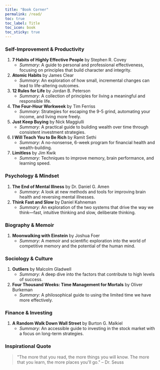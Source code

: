 ```yaml
---
title: "Book Corner"
permalink: /read/
toc: true
toc_label: Title
toc_icon: book
toc_sticky: true
---
```


### **Self-Improvement & Productivity**
1. **7 Habits of Highly Effective People** by Stephen R. Covey
   - *Summary:* A guide to personal and professional effectiveness, focusing on principles that build character and integrity.
2. **Atomic Habits** by James Clear
   - *Summary:* An exploration of how small, incremental changes can lead to life-altering outcomes.
3. **12 Rules for Life** by Jordan B. Peterson
   - *Summary:* A collection of principles for living a meaningful and responsible life.
4. **The Four-Hour Workweek** by Tim Ferriss
   - *Summary:* Strategies for escaping the 9-5 grind, automating your income, and living more freely.
5. **Just Keep Buying** by Nick Maggiulli
   - *Summary:* A practical guide to building wealth over time through consistent investment strategies.
6. **I Will Teach You to Be Rich** by Ramit Sethi
   - *Summary:* A no-nonsense, 6-week program for financial health and wealth-building.
7. **Limitless** by Jim Kwik
   - *Summary:* Techniques to improve memory, brain performance, and learning speed.

### **Psychology & Mindset**
1. **The End of Mental Illness** by Dr. Daniel G. Amen
   - *Summary:* A look at new methods and tools for improving brain health and reversing mental illnesses.
2. **Think Fast and Slow** by Daniel Kahneman
   - *Summary:* An exploration of the two systems that drive the way we think—fast, intuitive thinking and slow, deliberate thinking.

### **Biography & Memoir**
1. **Moonwalking with Einstein** by Joshua Foer
   - *Summary:* A memoir and scientific exploration into the world of competitive memory and the potential of the human mind.

### **Sociology & Culture**
1. **Outliers** by Malcolm Gladwell
   - *Summary:* A deep dive into the factors that contribute to high levels of success.
2. **Four Thousand Weeks: Time Management for Mortals** by Oliver Burkeman
   - *Summary:* A philosophical guide to using the limited time we have more effectively.

### **Finance & Investing**
1. **A Random Walk Down Wall Street** by Burton G. Malkiel
   - *Summary:* An accessible guide to investing in the stock market with a focus on long-term strategies.

### **Inspirational Quote**
> "The more that you read, the more things you will know. The more that you learn, the more places you'll go." – Dr. Seuss


